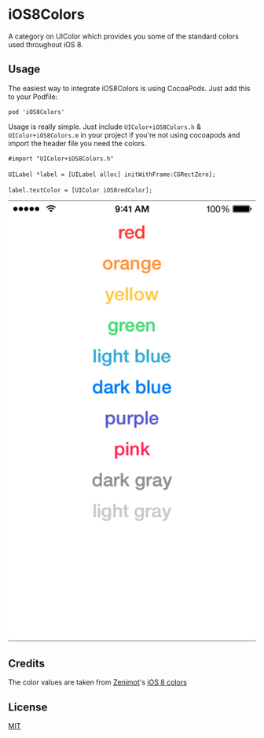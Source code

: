 # iOS8Colors

A category on UIColor which provides you some of the standard colors used throughout iOS 8.

## Usage

The easiest way to integrate iOS8Colors is using CocoaPods. Just add this to your Podfile:

    pod 'iOS8Colors'

Usage is really simple. Just include `UIColor+iOS8Colors.h` & `UIColor+iOS8Colors.m` in your project if you're not using cocoapods and import the header file you need the colors.

    #import "UIColor+iOS8Colors.h"

    UILabel *label = [UILabel alloc] initWithFrame:CGRectZero];

    label.textColor = [UIColor iOS8redColor];

![Screenshot](https://raw.githubusercontent.com/thii/iOS8Colors/master/screenshot.png)

## Credits

The color values are taken from [Zenimot](http://zenimot.nl/)'s [iOS 8 colors](http://ios8colors.com/)

## License
[MIT](http://thi.mit-license.org/)
